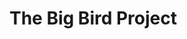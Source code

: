 
<html>
<head>
<meta charset="UTF-8">
<title>The Big Bird Project</title>

</head>

<body>

<h1>The Big Bird Project</h1>


</body>
</html>
